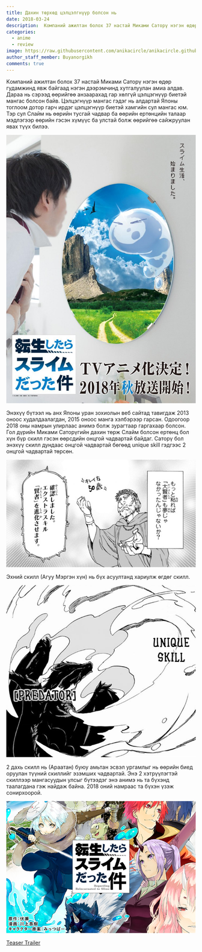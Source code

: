 ```yaml
---
title: Дахин төрхөд цэлцэлгнүүр болсон нь
date: 2018-03-24
description:  Kомпаний ажилтан болох 37 настай Миками Саторү нэгэн өдөр гудамжинд явж байгаад нэгэн дээрэмчинд хутгалуулан  амиа  алдав. Дараа нь сэрээд өөрийгөө анзаарахад гар хөлгүй цэлцэгнүүр биетэй мангас  болсон байв.
categories:
  - anime
  - review
image: https://raw.githubusercontent.com/anikacircle/anikacircle.github.io/main/.images/Tensei-Shitara-Slime-Datta-Ken.jpg
author_staff_member: Buyanorgikh
comments: true
---
```

Kомпаний ажилтан болох 37 настай Миками Саторү нэгэн өдөр гудамжинд явж байгаад нэгэн дээрэмчинд хутгалуулан  амиа  алдав. Дараа нь сэрээд өөрийгөө анзаарахад гар хөлгүй цэлцэгнүүр биетэй мангас  болсон байв. Цэлцэгнүүр  мангас  гэдэг нь алдартай Японы тоглоом дотор гарч ирдэг цэлцэгнүүр биетэй хамгийн сул мангас юм. Тэр сул Слайм нь өөрийн тусгай чадвар ба өөрийн ертөнцийн талаар мэдлэгээр өөрийн гэсэн хүмүүс ба улстай болж  өөрийгөө  сайжруулан явах түүх билээ.

![picture_01](https://raw.githubusercontent.com/anikacircle/anikacircle.github.io/main/.images/Tensei-Shitara-Slime-Datta-Ken-pic1.jpg)

Энэхүү бүтээл нь анх Японы уран зохиолын веб сайтад тавигдаж 2013 оноос худалдаалагдан, 2015 оноос манга хэлбэрээр гарсан. Одоогоор 2018 оны намрын улирлаас анимэ болж  зурагтаар гаргахаар болсон. Гол дүрийн Миками Саторүгийн дахин төрж Слайм болсон ертөнц бол хүн бүр скилл гэсэн өөрсдийн онцгой чадвартай байдаг. Саторү бол энэхүү скилл дундаас онцгой чадвартай  бөгөөд unique skill гэдгээс 2 онцгой чадвартай төрсөн.

![picture_02](https://raw.githubusercontent.com/anikacircle/anikacircle.github.io/main/.images/r2r2.png)

Эхний скилл (Агуу Мэргэн хүн) нь бүх асуултанд хариулж өгдөг скилл.

![picture_03](https://raw.githubusercontent.com/anikacircle/anikacircle.github.io/main/.images/Predator.png)

2 дахь скилл нь (Араатан) буюу амьтан эсвэл ургамлыг нь өөрийн биед оруулан түүний скиллийг эзэмших чадвартай.
Энэ 2 хэтрүүлэгтэй  скиллээр мангасуудын улсыг бүтээдэг  энэ анимэ нь та бүхэнд таалагдана гэж найдаж байна. 2018 оний намраас та бүхэн үзэж сонирхоорой.

![picture_04](https://raw.githubusercontent.com/anikacircle/anikacircle.github.io/main/.images/slime.jpg)

<a href="https://youtu.be/0JV-AKRExCI" target="_blank">Teaser Trailer</a>